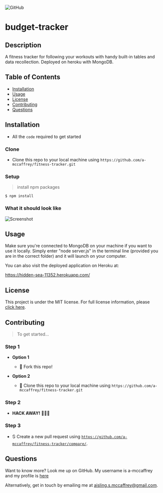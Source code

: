 ![GitHub](https://img.shields.io/github/license/a-mccaffrey/budget-tracker)

# budget-tracker

## Description

A fitness tracker for following your workouts with handy built-in tables and data recollection. Deployed on heroku with MongoDB.

## Table of Contents

* [Installation](#installation)
* [Usage](#usage)
* [License](#license)
* [Contributing](#contributing)
* [Questions](#questions)


## Installation

- All the `code` required to get started

### Clone

- Clone this repo to your local machine using `https://github.com/a-mccaffrey/fitness-tracker.git`

### Setup


> install npm packages

```shell
$ npm install
```

### What it should look like

![Screenshot](./public/assets/screenshot.png)

## Usage

Make sure you're connected to MongoDB on your machine if you want to use it locally. Simply enter "node server.js" in the terminal line (provided you are in the correct folder) and it will launch on your computer.

You can also visit the deployed application on Heroku at: 

https://hidden-sea-11352.herokuapp.com/


## License

This project is under the MIT license. For full license information, please [click here](https://choosealicense.com/licenses/MIT/). 


## Contributing

> To get started...

### Step 1

- **Option 1**
    - 🍴 Fork this repo!

- **Option 2**
    - 👯 Clone this repo to your local machine using `https://github.com/a-mccaffrey/fitness-tracker.git`

### Step 2

- **HACK AWAY!** 🔨🔨🔨

### Step 3

- 🔃 Create a new pull request using <a href="https://github.com/a-mccaffrey/fitness-tracker/compare/" target="_blank">`https://github.com/a-mccaffrey/fitness-tracker/compare/`</a>.


## Questions

Want to know more? Look me up on GitHub. My username is a-mccaffrey and my profile is [here](https://www.github.com/a-mccaffrey)

Alternatively, get in touch by emailing me at [aisling.s.mccaffrey@gmail.com](mailto:aisling.s.mccaffrey@gmail.com).